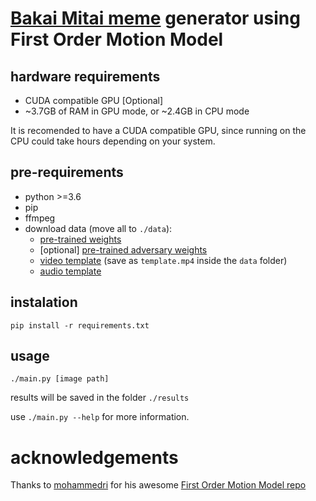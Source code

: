 # [Bakai Mitai meme](https://knowyourmeme.com/memes/dame-da-ne-baka-mitai) generator using First Order Motion Model

## hardware requirements

* CUDA compatible GPU [Optional]
* \~3.7GB of RAM in GPU mode, or \~2.4GB in CPU mode

It is recomended to have a CUDA compatible GPU, since running on the CPU could take 
hours depending on your system.


## pre-requirements
* python >=3.6
* pip
* ffmpeg
* download data (move all to `./data`):
	* [pre-trained weights](https://mega.nz/file/4cAyTIpT#5c5n43cLo4xc_uSgyBMIxMLB1S3_tNtzeiEZALnIyyc)
	* \[optional\] [pre-trained adversary weights](https://mega.nz/file/MNJw3ASA#ykp34kcenxKAEoTAW6__UhSrkxdchzqBq2p6qSzCkLE)
	* [video template](https://www.kapwing.com/videos/5f2831922695a400156ada1e) (save as `template.mp4` inside the `data` folder)
	* [audio template](https://filebin.net/tqtq7j5mvxq3j72k/dame.mp3?t=za5niv86)

## instalation

```shell
pip install -r requirements.txt
```

## usage
```shell
./main.py [image path]
```
results will be saved in the folder `./results`

use `./main.py --help` for more information.

# acknowledgements
Thanks to [mohammedri](https://github.com/mohammedri) for his awesome [First Order Motion Model repo](https://github.com/AliaksandrSiarohin/first-order-model)
